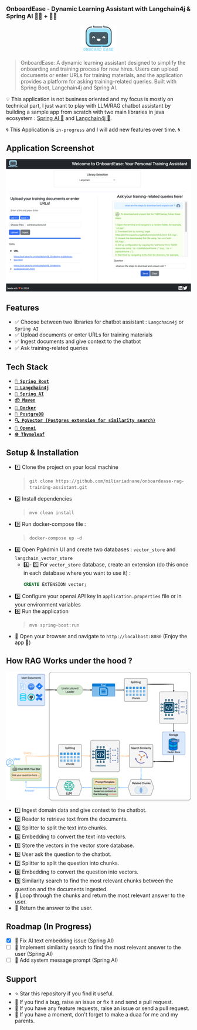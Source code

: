### OnboardEase - Dynamic Learning Assistant with Langchain4j & Spring AI 🦜️🔗 + 🍃🤖️

<p align="center">
  <img src="docs/logo.png" alt="Logo" width="100px">
</p>

> OnboardEase: A dynamic learning assistant designed to simplify the onboarding and training process for new hires.
Users can upload documents or enter URLs for training materials, and the application provides a platform for asking training-related queries.
Built with Spring Boot, Langchain4j and Spring AI.

💡 This application is not business oriented and my focus is mostly on technical part, I just want to play with LLM/RAG chatbot assistant by building a sample app from scratch with two main libraries in java ecosystem : [Spring AI 🍃](https://github.com/spring-projects/spring-ai) and [Langchain4j 🦜️](https://github.com/langchain4j/langchain4j).

🌀 This Application is `in-progress` and I will add new features over time. 🌀

## Application Screenshot

![OnboardEase](docs/app.png)

## Features

- ✅ Choose between two libraries for chatbot assistant : `Langchain4j` or `Spring AI`
- ✅️ Upload documents or enter URLs for training materials
- ✅️ Ingest documents and give context to the chatbot
- ✅️ Ask training-related queries

## Tech Stack

- **[`🍃️ Spring Boot`](https://spring.io/projects/spring-boot)** 
- **[`🦜️ Langchain4j`](https://docs.langchain4j.dev/)**
- **[`🤖️ Spring AI`](https://spring.io/projects/spring-ai)**
- **[`📦️ Maven`](https://maven.apache.org/)**
- **[`🐳️ Docker`](https://www.docker.com/)**
- **[`🐘️ PostgreDB`](https://www.postgresql.org/)**
- **[`🔍 PgVector (Postgres extension for similarity search)`](https://github.com/pgvector/pgvector)**
- **[`🧠 Openai`](https://beta.openai.com/docs/)**
- **[`🌐️ Thymeleaf`](https://www.thymeleaf.org/)**

## Setup & Installation

- 1️⃣ Clone the project on your local machine 
  > `git clone https://github.com/miliariadnane/onboardease-rag-training-assistant.git`
- 2️⃣ Install dependencies 
  > `mvn clean install`
- 3️⃣ Run docker-compose file : 
  > `docker-compose up -d`
- 4️⃣ Open PgAdmin UI and create two databases : `vector_store` and `langchain_vector_store`
  - 4️⃣- 1️⃣ For `vector_store` database, create an extension (do this once in each database where you want to use it) :
    ```sql
    CREATE EXTENSION vector;
    ```
- 5️⃣ Configure your openai API key in `application.properties` file or in your environment variables
- 6️⃣ Run the application
  > `mvn spring-boot:run`
- 🚀️ Open your browser and navigate to `http://localhost:8080` (Enjoy the app 🎉️)

## How RAG Works under the hood ?

![RAG](docs/rag-building-blocks.png)

- 1️⃣ Ingest domain data and give context to the chatbot.
- 2️⃣ Reader to retrieve text from the documents.
- 3️⃣ Splitter to split the text into chunks.
- 4️⃣ Embedding to convert the text into vectors.
- 5️⃣ Store the vectors in the vector store database.
- 6️⃣ User ask the question to the chatbot.
- 7️⃣ Splitter to split the question into chunks.
- 8️⃣ Embedding to convert the question into vectors.
- 9️⃣ Similarity search to find the most relevant chunks between the question and the documents ingested.
- 🔁️ Loop through the chunks and return the most relevant answer to the user.
- 🎉️ Return the answer to the user.

## Roadmap (In Progress)

- [x] 🚧 Fix AI text embedding issue (Spring AI) 
- [ ] 🚧 Implement similarity search to find the most relevant answer to the user (Spring AI)
- [ ] 🚧 Add system message prompt (Spring AI)

## Support 

- ⭐️️ Star this repository if you find it useful.
- 🐛️ If you find a bug, raise an issue or fix it and send a pull request.
- 📢️ If you have any feature requests, raise an issue or send a pull request.
- 🤲 If you have a moment, don't forget to make a duaa for me and my parents.

